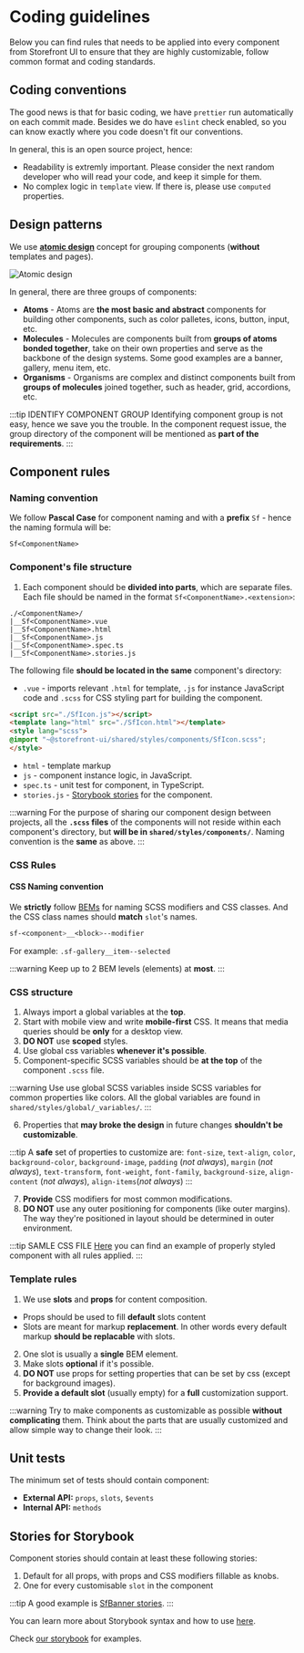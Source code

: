 # Coding guidelines

Below you can find rules that needs to be applied into every component from Storefront UI to ensure that they are highly customizable, follow common format and coding standards.

## Coding conventions

The good news is that for basic coding, we have `prettier` run automatically on each commit made. Besides we do have `eslint` check enabled, so you can know exactly where you code doesn't fit our conventions.

In general, this is an open source project, hence:

* Readability is extremly important. Please consider the next random developer who will read your code, and keep it simple for them.
* No complex logic in `template` view. If there is, please use `computed` properties.

## Design patterns

We use [**atomic design**](http://bradfrost.com/blog/post/atomic-web-design/) concept for grouping components (**without** templates and pages). 

![Atomic design](https://res.cloudinary.com/mayashavin/image/upload/h_150/v1567776459/StorefrontUI/atomic-design.png)

In general, there are three groups of components:
* **Atoms** - Atoms are **the most basic and abstract** components for building other components, such as color palletes, icons, button, input, etc.
* **Molecules** - Molecules are components built from **groups of atoms bonded together**, take on their own properties and serve as the backbone of the design systems. Some good examples are a banner, gallery, menu item, etc.
* **Organisms** - Organisms are complex and distinct components built from **groups of molecules** joined together, such as header, grid, accordions, etc.

:::tip IDENTIFY COMPONENT GROUP
Identifying component group is not easy, hence we save you the trouble. In the component request issue, the group directory of the component will be mentioned as **part of the requirements**.
:::

## Component rules

### Naming convention

We follow **Pascal Case** for component naming and with a **prefix** `Sf` - hence the naming formula will be:

```
Sf<ComponentName>
```

### Component's file structure

1. Each component should be **divided into parts**, which are separate files. Each file should be named in the format `Sf<ComponentName>.<extension>`:

```
./<ComponentName>/
|__Sf<ComponentName>.vue
|__Sf<ComponentName>.html
|__Sf<ComponentName>.js
|__Sf<ComponentName>.spec.ts
|__Sf<ComponentName>.stories.js
```

The following file **should be located in the same** component's directory:
* `.vue` - imports relevant `.html` for template, `.js` for instance JavaScript code and `.scss` for CSS styling part for building the component.
```html
<script src="./SfIcon.js"></script>
<template lang="html" src="./SfIcon.html"></template>
<style lang="scss">
@import "~@storefront-ui/shared/styles/components/SfIcon.scss";
</style>
```

* `html` - template markup
* `js` - component instance logic, in JavaScript.
* `spec.ts` - unit test for component, in TypeScript.
* `stories.js` - [Storybook stories](https://storybook.js.org/) for the component.

:::warning
For the purpose of sharing our component design between projects, all the **`.scss` files** of the components will not reside within each component's directory, but **will be in `shared/styles/components/`**. Naming convention is the **same** as above.
:::
 
### CSS Rules

#### CSS Naming convention

We **strictly** follow [BEMs](http://getbem.com/introduction/) for naming SCSS modifiers and CSS classes. And the CSS class names should **match** `slot`'s names.

```css
sf-<component>__<block>--modifier
```

For example: `.sf-gallery__item--selected`

:::warning
Keep up to 2 BEM levels (elements) at **most**.
:::


### CSS structure

1. Always import a global variables at the **top**.
2. Start with mobile view and write **mobile-first** CSS. It means that media queries should be **only** for a desktop view.
3. **DO NOT** use **scoped** styles.
4. Use global css variables **whenever it's possible**.
5. Component-specific SCSS variables should be **at the top** of the component `.scss` file.

:::warning
Use use global SCSS variables inside SCSS variables for common properties like colors. All the global variables are found in `shared/styles/global/_variables/`.
:::

6. Properties that **may broke the design** in future changes **shouldn't be customizable**. 

:::tip 
A **safe** set of properties to customize are: `font-size`, `text-align`, `color`, `background-color`, `background-image`, `padding` (_not always_), `margin` (_not always_), `text-transform`, `font-weight`, `font-family`, `background-size`, `align-content` (_not always_), `align-items`(_not always_)
:::

7. **Provide** CSS modifiers for most common modifications.
8. **DO NOT** use any outer positioning for components (like outer margins). The way they're positioned in layout should be determined in outer environment.

:::tip SAMLE CSS FILE
[Here](https://github.com/DivanteLtd/storefront-ui/blob/master/src/components/molecules/SfBanner/SfBanner.scss) you can find an example of properly styled component with all rules applied.
:::

### Template rules

1. We use **slots** and **props** for content composition. 
* Props should be used to fill **default** slots content
* Slots are meant for markup **replacement**. In other words every default markup **should be replacable** with slots. 

2. One slot is usually a **single** BEM element.
3. Make slots **optional** if it's possible.
4. **DO NOT** use props for setting properties that can be set by css (except for background images).
5. **Provide a default slot** (usually empty) for a **full** customization support.

:::warning
Try to make components as customizable as possible **without complicating** them. Think about the parts that are usually customized and allow simple way to change their look.
:::

## Unit tests

The minimum set of tests should contain component:
- **External API:** `props`, `slots`, `$events`
- **Internal API:** `methods`

## Stories for Storybook

Component stories should contain at least these following stories:
1. Default for all props, with props and CSS modifiers fillable as knobs.
2. One for every customisable `slot` in the component

:::tip
A good example is [SfBanner stories](https://github.com/DivanteLtd/storefront-ui/blob/master/src/components/molecules/SfBanner/SfBanner.stories.js).
:::

You can learn more about Storybook syntax and how to use [here](https://storybook.js.org).

Check [our storybook](http://storefrontui-storybook.netlify.com) for examples.
